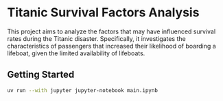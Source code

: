 # Titanic Survival Factors Analysis
This project aims to analyze the factors that may have influenced survival rates during the Titanic disaster. Specifically, it investigates the characteristics of passengers that increased their likelihood of boarding a lifeboat, given the limited availability of lifeboats.

## Getting Started
```bash
uv run --with jupyter jupyter-notebook main.ipynb
```
